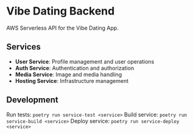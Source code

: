 # Vibe Dating Backend

AWS Serverless API for the Vibe Dating App.

## Services

- **User Service**: Profile management and user operations
- **Auth Service**: Authentication and authorization  
- **Media Service**: Image and media handling
- **Hosting Service**: Infrastructure management

## Development

Run tests: `poetry run service-test <service>`
Build service: `poetry run service-build <service>`
Deploy service: `poetry run service-deploy <service>`